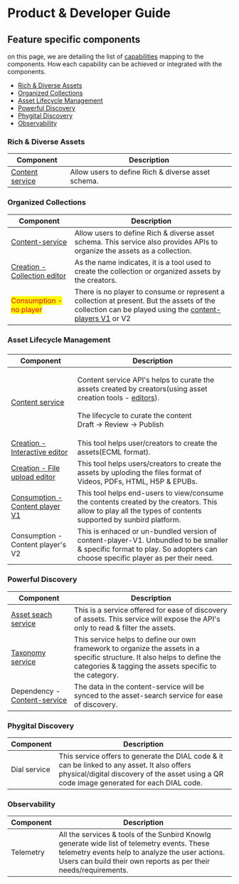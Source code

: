 # Product & Developer Guide

## Feature specific components

on this page, we are detailing the list of [capabilities](../capabilities/) mapping to the components. How each capability can be achieved or integrated with the components.

* [Rich & Diverse Assets](./#rich-and-diverse-assets)
* [Organized Collections](./#organized-collections)
* [Asset Lifecycle Management](./#asset-lifecycle-management)
* [Powerful Discovery](./#powerful-discovery)
* [Phygital Discovery](./#phygital-discovery)
* [Observability](./#observability)

### Rich & Diverse Assets

| Component                           | Description                                        |
| ----------------------------------- | -------------------------------------------------- |
| [Content service](content-service/) | Allow users to define Rich & diverse asset schema. |

### Organized Collections

| Component                                                     | Description                                                                                                                                                                       |
| ------------------------------------------------------------- | --------------------------------------------------------------------------------------------------------------------------------------------------------------------------------- |
| [Content-service](content-service/)                           | Allow users to define Rich & diverse asset schema. This service also provides APIs to organize the assets as a collection.                                                        |
| [Creation - Collection editor](editors/collection-editor-v2/) | As the name indicates, it is a tool used to create the collection or organized assets by the creators.                                                                            |
| <mark style="color:red;">Consumption - no player</mark>       | There is no player to consume or represent a collection at present. But the assets of the collection can be played using the [content-players V1](player/v1/common-player/) or V2 |

### Asset Lifecycle Management

###

| Component                                                   | Description                                                                                                                                                                                                        |
| ----------------------------------------------------------- | ------------------------------------------------------------------------------------------------------------------------------------------------------------------------------------------------------------------ |
| [Content service](content-service/)                         | <p>Content service API's helps to curate the assets created by creators(using asset creation tools - <a href="editors/">editors</a>).<br><br>The lifecycle to curate the content<br>Draft -> Review -> Publish</p> |
| [Creation - Interactive editor](editors/editor.md)          | This tool helps user/creators to create the assets(ECML format).                                                                                                                                                   |
| [Creation - File upload editor](editors/generic-editor.md)  | This tool helps users/creators to create the assets by uploding the files format of Videos, PDFs, HTML, H5P & EPUBs.                                                                                               |
| [Consumption - Content player V1](player/v1/common-player/) | This tool helps end-users to view/consume the contents created by the creators. This allow to play all the types of contents supported by sunbird platform.                                                        |
| Consumption - Content player's V2                           | This is enhaced or un-bundled version of content-player-V1. Unbundled to be smaller & specific format to play. So adopters can choose specific player as per their need.                                           |

### Powerful Discovery

| Component                                        | Description                                                                                                                                                                          |
| ------------------------------------------------ | ------------------------------------------------------------------------------------------------------------------------------------------------------------------------------------ |
| [Asset seach service](assets-search-service/)    | This is a service offered for ease of discovery of assets. This service will expose the API's only to read & filter the assets.                                                      |
| [Taxonomy service](taxonomy-and-tagging/)        | This service helps to define our own framework to organize the assets in a specific structure. It also helps to define the categories & tagging the assets specific to the category. |
| Dependency - [Content-service](content-service/) | The data in the content-service will be synced to the asset-search service for ease of discovery.                                                                                    |

### Phygital Discovery

| Component    | Description                                                                                                                                                                               |
| ------------ | ----------------------------------------------------------------------------------------------------------------------------------------------------------------------------------------- |
| Dial service | This service offers to generate the DIAL code & it can be linked to any asset. It also offers physical/digital discovery of the asset using a QR code image generated for each DIAL code. |

### Observability

| Component | Description                                                                                                                                                                                                        |
| --------- | ------------------------------------------------------------------------------------------------------------------------------------------------------------------------------------------------------------------ |
| Telemetry | All the services & tools of the Sunbird Knowlg generate wide list of telemetry events. These telemetry events help to analyze the user actions. Users can build their own reports as per their needs/requirements. |
